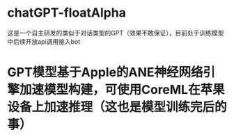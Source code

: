 # chatGPT-floatAlpha
这是一个自主研发的类似于对话类型的GPT（效果不敢保证），目前处于训练模型中后续开放api调用接入bot
# GPT模型基于Apple的ANE神经网络引擎加速模型构建，可使用CoreML在苹果设备上加速推理（这也是模型训练完后的事） 
